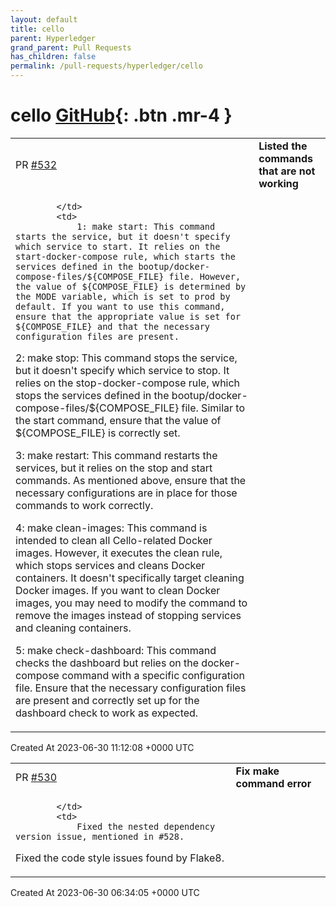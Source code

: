 ```yaml
---
layout: default
title: cello
parent: Hyperledger
grand_parent: Pull Requests
has_children: false
permalink: /pull-requests/hyperledger/cello
---
```


# cello <span class="fs-3 right-align">[GitHub](https://github.com/hyperledger/cello){: .btn .mr-4 }</span>


<div>
    <table>
        <tr>
            <td>
                PR <a href="https://github.com/hyperledger/cello/pull/532" class=".btn">#532</a>
            </td>
            <td>
                <b>
                    Listed the commands that are not working
                </b>
            </td>
        </tr>
        <tr>
            <td>
                
            </td>
            <td>
                1: make start: This command starts the service, but it doesn't specify which service to start. It relies on the start-docker-compose rule, which starts the services defined in the bootup/docker-compose-files/${COMPOSE_FILE} file. However, the value of ${COMPOSE_FILE} is determined by the MODE variable, which is set to prod by default. If you want to use this command, ensure that the appropriate value is set for ${COMPOSE_FILE} and that the necessary configuration files are present.

2: make stop: This command stops the service, but it doesn't specify which service to stop. It relies on the stop-docker-compose rule, which stops the services defined in the bootup/docker-compose-files/${COMPOSE_FILE} file. Similar to the start command, ensure that the value of ${COMPOSE_FILE} is correctly set.

3: make restart: This command restarts the services, but it relies on the stop and start commands. As mentioned above, ensure that the necessary configurations are in place for those commands to work correctly.

4: make clean-images: This command is intended to clean all Cello-related Docker images. However, it executes the clean rule, which stops services and cleans Docker containers. It doesn't specifically target cleaning Docker images. If you want to clean Docker images, you may need to modify the command to remove the images instead of stopping services and cleaning containers.

5: make check-dashboard: This command checks the dashboard but relies on the docker-compose command with a specific configuration file. Ensure that the necessary configuration files are present and correctly set up for the dashboard check to work as expected.
            </td>
        </tr>
    </table>
    <div class="right-align">
        Created At 2023-06-30 11:12:08 +0000 UTC
    </div>
</div>

<div>
    <table>
        <tr>
            <td>
                PR <a href="https://github.com/hyperledger/cello/pull/530" class=".btn">#530</a>
            </td>
            <td>
                <b>
                    Fix make command error
                </b>
            </td>
        </tr>
        <tr>
            <td>
                
            </td>
            <td>
                Fixed the nested dependency version issue, mentioned in #528.

Fixed the code style issues found by Flake8.
            </td>
        </tr>
    </table>
    <div class="right-align">
        Created At 2023-06-30 06:34:05 +0000 UTC
    </div>
</div>

